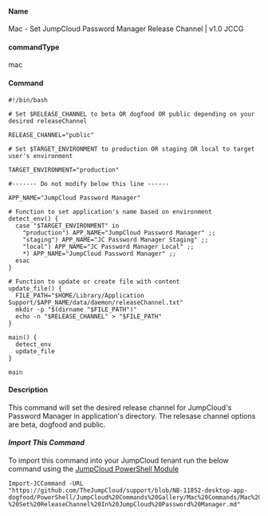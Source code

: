 #### Name

Mac - Set JumpCloud Password Manager Release Channel | v1.0 JCCG

#### commandType

mac

#### Command

```
#!/bin/bash

# Set $RELEASE_CHANNEL to beta OR dogfood OR public depending on your desired releaseChannel

RELEASE_CHANNEL="public"

# Set $TARGET_ENVIRONMENT to production OR staging OR local to target user's environment

TARGET_ENVIRONMENT="production"

#------- Do not modify below this line ------

APP_NAME="JumpCloud Password Manager"

# Function to set application's name based on environment
detect_env() {
  case "$TARGET_ENVIRONMENT" in
    "production") APP_NAME="JumpCloud Password Manager" ;;
    "staging") APP_NAME="JC Password Manager Staging" ;;
    "local") APP_NAME="JC Password Manager Local" ;;
    *) APP_NAME="JumpCloud Password Manager" ;;
  esac
}

# Function to update or create file with content
update_file() {
  FILE_PATH="$HOME/Library/Application Support/$APP_NAME/data/daemon/releaseChannel.txt"
  mkdir -p "$(dirname "$FILE_PATH")"
  echo -n "$RELEASE_CHANNEL" > "$FILE_PATH"
}

main() {
  detect_env
  update_file
}

main
```

#### Description

This command will set the desired release channel for JumpCloud's Password Manager in application's directory. The relesase channel options are beta, dogfood and public.

#### *Import This Command*

To import this command into your JumpCloud tenant run the below command using the [JumpCloud PowerShell Module](https://github.com/TheJumpCloud/support/wiki/Installing-the-JumpCloud-PowerShell-Module)

```
Import-JCCommand -URL "https://github.com/TheJumpCloud/support/blob/NB-11852-desktop-app-dogfood/PowerShell/JumpCloud%20Commands%20Gallery/Mac%20Commands/Mac%20-%20Set%20ReleaseChannel%20In%20JumpCloud%20Password%20Manager.md"
```
